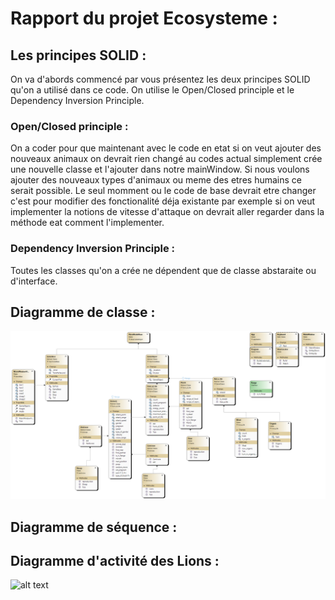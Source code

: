 # Rapport du projet Ecosysteme :

## Les principes SOLID :

On va d'abords commencé par vous présentez les deux principes SOLID qu'on a utilisé dans ce code. On utilise le Open/Closed principle et le Dependency Inversion Principle.

### Open/Closed principle :

On a coder pour que maintenant avec le code en etat si on veut ajouter des nouveaux animaux on devrait rien changé au codes actual simplement crée une nouvelle classe et l'ajouter dans notre mainWindow. Si nous voulons ajouter des nouveaux types d'animaux ou meme des etres humains ce serait possible. Le seul momment ou le code de base devrait etre changer c'est pour modifier des fonctionalité déja existante par exemple si on veut implementer la notions de vitesse d'attaque on devrait aller regarder dans la méthode eat comment l'implementer.

### Dependency Inversion Principle :

Toutes les classes qu'on a crée ne dépendent que de classe abstaraite ou d'interface.

## Diagramme de classe :

![alt text](./ClassDiagram1.png)

## Diagramme de séquence :



## Diagramme d'activité des Lions : 

![alt text](./Diagrammed'activitéTickLions.png) 

